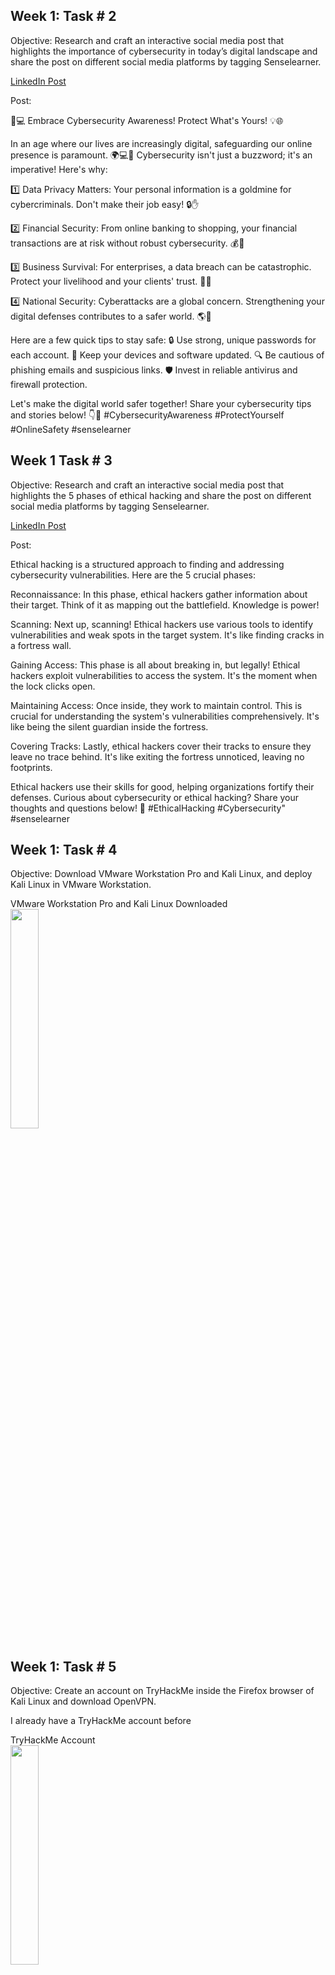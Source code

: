 <h2>Week 1: Task # 2</h2>

Objective: Research and craft an interactive social media post that highlights the importance of cybersecurity in today’s digital landscape and share the post on different social media platforms by tagging Senselearner.

[LinkedIn Post](https://www.linkedin.com/posts/jeff-tsui177_cybersecurityawareness-protectyourself-onlinesafety-activity-7108948578819080192-Rc-e?utm_source=share&utm_medium=member_desktop)

Post:

🔐💻 Embrace Cybersecurity Awareness! Protect What's Yours! 💡🌐

In an age where our lives are increasingly digital, safeguarding our online presence is paramount. 🌍💻📱 Cybersecurity isn't just a buzzword; it's an imperative! Here's why:

1️⃣ Data Privacy Matters: Your personal information is a goldmine for cybercriminals. Don't make their job easy! 🔒✋

2️⃣ Financial Security: From online banking to shopping, your financial transactions are at risk without robust cybersecurity. 💰🛒

3️⃣ Business Survival: For enterprises, a data breach can be catastrophic. Protect your livelihood and your clients' trust. 🏢🔐

4️⃣ National Security: Cyberattacks are a global concern. Strengthening your digital defenses contributes to a safer world. 🌎🤝

Here are a few quick tips to stay safe:
🔒 Use strong, unique passwords for each account.
📱 Keep your devices and software updated.
🔍 Be cautious of phishing emails and suspicious links.
🛡️ Invest in reliable antivirus and firewall protection.

Let's make the digital world safer together! Share your cybersecurity tips and stories below! 👇💬 #CybersecurityAwareness #ProtectYourself #OnlineSafety #senselearner

<h2></h2>

<h2>Week 1 Task # 3</h2>

Objective: Research and craft an interactive social media post that highlights the 5 phases of ethical hacking and share the post on different social media platforms by tagging Senselearner.

[LinkedIn Post](https://www.linkedin.com/posts/jeff-tsui177_ethicalhacking-cybersecurity-senselearner-activity-7108950041318363136-vrD7?utm_source=share&utm_medium=member_desktop)

Post: 

Ethical hacking is a structured approach to finding and addressing cybersecurity vulnerabilities. Here are the 5 crucial phases:

Reconnaissance:
In this phase, ethical hackers gather information about their target. Think of it as mapping out the battlefield. Knowledge is power!

Scanning:
Next up, scanning! Ethical hackers use various tools to identify vulnerabilities and weak spots in the target system. It's like finding cracks in a fortress wall.

Gaining Access:
This phase is all about breaking in, but legally! Ethical hackers exploit vulnerabilities to access the system. It's the moment when the lock clicks open.

Maintaining Access:
Once inside, they work to maintain control. This is crucial for understanding the system's vulnerabilities comprehensively. It's like being the silent guardian inside the fortress.

Covering Tracks:
Lastly, ethical hackers cover their tracks to ensure they leave no trace behind. It's like exiting the fortress unnoticed, leaving no footprints.

Ethical hackers use their skills for good, helping organizations fortify their defenses. Curious about cybersecurity or ethical hacking? Share your thoughts and questions below! 💬 #EthicalHacking #Cybersecurity" #senselearner

<h2></h2>

<h2>Week 1: Task # 4</h2>

Objective: Download VMware Workstation Pro and Kali Linux, and deploy Kali Linux in VMware Workstation.

<p align="left">
VMware Workstation Pro and Kali Linux Downloaded <br/>
<img src="https://i.imgur.com/2a02Iwv.png" height="30%" width="30%" alt=""/>
<br />

<h2></h2>

<h2>Week 1: Task # 5</h2>

Objective: Create an account on TryHackMe inside the Firefox browser of Kali Linux and download OpenVPN.

I already have a TryHackMe account before

<p align="left">
TryHackMe Account <br/>
<img src="https://i.imgur.com/Ro0ePWM.png" height="30%" width="30%" alt=""/>
<br />

<p align="left">
OpenVPN downloaded on Kali Linux VM <br/>
<img src="https://i.imgur.com/M0TavTP.png" height="30%" width="30%" alt=""/>
<br />

<h2></h2>

<h2>Week 1: Task # 6</h2>

Objective: Solve the following labs from TryHackMe

<p align="left">
Linux Fundamental Part 1 <br/>
<img src="https://i.imgur.com/9Kuzvzc.png" height="30%" width="30%" alt=""/>
<br />

<p align="left">
Linux Fundamental Part 2 <br/>
<img src="https://i.imgur.com/yI5jNWQ.png" height="30%" width="30%" alt=""/>
<br />


<p align="left">
Linux Fundamental Part 3 <br/>
<img src="https://i.imgur.com/PwIa53P.png" height="30%" width="30%" alt=""/>
<br />
